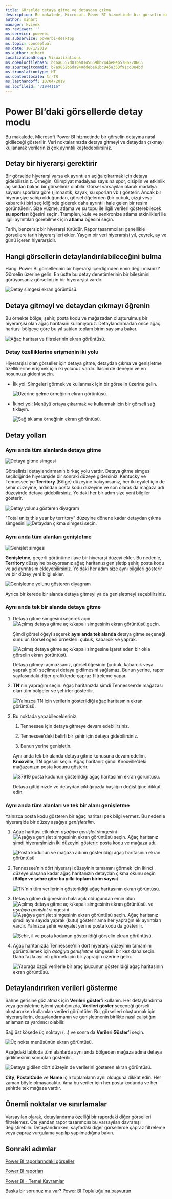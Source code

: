```yaml
---
title: Görselde detaya gitme ve detaydan çıkma
description: Bu makalede, Microsoft Power BI hizmetinde bir görselin detayına nasıl gidileceği gösterilir.
author: mihart
manager: kvivek
ms.reviewer: ''
ms.service: powerbi
ms.subservice: powerbi-desktop
ms.topic: conceptual
ms.date: 10/1/2019
ms.author: mihart
LocalizationGroup: Visualizations
ms.openlocfilehash: bc6a6557d01ba8145659bb244be8eb5786220665
ms.sourcegitcommit: b7a9862b6da940ddebe61bc945a353f91cd0e4bd
ms.translationtype: HT
ms.contentlocale: tr-TR
ms.lasthandoff: 10/04/2019
ms.locfileid: "71944116"
---
```

# <a name="drill-mode-in-a-visual-in-power-bi"></a>Power BI’daki görsellerde detay modu

Bu makalede, Microsoft Power BI hizmetinde bir görselin detayına nasıl gidileceği gösterilir. Veri noktalarınızda detaya gitmeyi ve detaydan çıkmayı kullanarak verilerinizi çok ayrıntılı keşfedebilirsiniz. 

## <a name="drill-requires-a-hierarchy"></a>Detay bir hiyerarşi gerektirir

Bir görselde hiyerarşi varsa ek ayrıntıları açığa çıkarmak için detaya gidebilirsiniz. Örneğin, Olimpiyat madalyası sayısına spor, disiplin ve etkinlik açısından bakan bir görselimiz olabilir. Görsel varsayılan olarak madalya sayısını sporlara göre (jimnastik, kayak, su sporları vb.) gösterir. Ancak bir hiyerarşiye sahip olduğundan, görsel öğelerden (bir çubuk, çizgi veya kabarcık) biri seçildiğinde giderek daha ayrıntılı hale gelen bir resim görüntülenir. Size yüzme, atlama ve su topu ile ilgili verileri gösterebilecek **su sporları** öğesini seçin.  Tramplen, kule ve senkronize atlama etkinlikleri ile ilgili ayrıntıları görebilmek için **atlama** öğesini seçin.

Tarih, benzersiz bir hiyerarşi türüdür.  Rapor tasarımcıları genellikle görsellere tarih hiyerarşileri ekler. Yaygın bir veri hiyerarşisi yıl, çeyrek, ay ve günü içeren hiyerarşidir. 

## <a name="figure-out-which-visuals-can-be-drilled"></a>Hangi görsellerin detaylandırılabileceğini bulma
Hangi Power BI görsellerinin bir hiyerarşi içerdiğinden emin değil misiniz? Görselin üzerine gelin. En üstte bu detay denetimlerinin bir bileşimini görüyorsanız görselinizin bir hiyerarşisi vardır.

![Detay simgesi ekran görüntüsü.](./media/end-user-drill/power-bi-drill-icons.png)  

## <a name="learn-how-to-drill-down-and-up"></a>Detaya gitmeyi ve detaydan çıkmayı öğrenin

Bu örnekte bölge, şehir, posta kodu ve mağazadan oluşturulmuş bir hiyerarşisi olan ağaç haritasını kullanıyoruz. Detaylandırmadan önce ağaç haritası bölgeye göre bu yıl satılan toplam birim sayısına bakar. 

![Ağaç haritası ve filtrelerinin ekran görüntüsü.](./media/end-user-drill/power-bi-treemaps.png)  


### <a name="two-ways-to-access-the-drill-features"></a>Detay özelliklerine erişmenin iki yolu

Hiyerarşisi olan görseller için detaya gitme, detaydan çıkma ve genişletme özelliklerine erişmek için iki yolunuz vardır. İkisini de deneyin ve en hoşunuza gideni seçin.

- İlk yol: Simgeleri görmek ve kullanmak için bir görselin üzerine gelin.  

    ![Üzerine gelme örneğinin ekran görüntüsü.](./media/end-user-drill/power-bi-hover.png)

- İkinci yol: Menüyü ortaya çıkarmak ve kullanmak için bir görseli sağ tıklayın.

    ![Sağ tıklama örneğinin ekran görüntüsü.](./media/end-user-drill/power-bi-drill-menu.png)



## <a name="drill-pathways"></a>Detay yolları

### <a name="drill-down-all-fields-at-once"></a>Aynı anda tüm alanlarda detaya gitme
![Detaya gitme simgesi](./media/end-user-drill/power-bi-drill-icon3.png)

Görselinizi detaylandırmanın birkaç yolu vardır. Detaya gitme simgesi seçildiğinde hiyerarşide bir sonraki düzeye gidersiniz. Kentucky ve Tennessee'ye **Territory** (Bölge) düzeyine bakıyorsanız, her iki eyalet için de şehir düzeyine, ardından posta kodu düzeyine ve son olarak da mağaza adı düzeyinde detaya gidebilirsiniz. Yoldaki her bir adım size yeni bilgiler gösterir.

![Detay yolunu gösteren diyagram](./media/end-user-drill/power-bi-drill-path.png)

"Total units this year by territory" düzeyine dönene kadar detaydan çıkma simgesini ![Detaydan çıkma simgesi](./media/end-user-drill/power-bi-drill-icon5.png) seçin.

### <a name="expand-all-fields-at-once"></a>Aynı anda tüm alanları genişletme
![Genişlet simgesi](./media/end-user-drill/power-bi-drill-icon6.png)

**Genişletme**, geçerli görünüme ilave bir hiyerarşi düzeyi ekler. Bu nedenle, **Territory** düzeyine bakıyorsanız ağaç haritanızı genişletip şehir, posta kodu ve ad ayrıntısını ekleyebilirsiniz. Yoldaki her adım size aynı bilgileri gösterir ve bir düzey yeni bilgi ekler.

![Genişletme yolunu gösteren diyagram](./media/end-user-drill/power-bi-expand-path.png)

Ayrıca bir kerede bir alanda detaya gitmeyi ya da genişletmeyi seçebilirsiniz.


### <a name="drill-down-one-field-at-a-time"></a>Aynı anda tek bir alanda detaya gitme


1. Detaya gitme simgesini seçerek açın ![Açılmış detaya gitme açık/kapalı simgesinin ekran görüntüsü.](./media/end-user-drill/power-bi-drill-icon2.png)geçin.

    Şimdi görsel öğeyi seçerek **aynı anda tek alanda** detaya gitme seçeneği sunulur. Görsel öğesi örnekleri: çubuk, kabarcık ve yaprak.

    ![Açılmış detaya gitme açık/kapalı simgesine işaret eden bir okla görselin ekran görüntüsü.](media/end-user-drill/power-bi-drill-icon-selected.png)

    Detaya gitmeyi açmazsanız, görsel öğesinin (çubuk, kabarcık veya yaprak gibi) seçilmesi detaya gidilmesini sağlamaz. Bunun yerine, rapor sayfasındaki diğer grafiklerde çapraz filtreleme yapar.

1. **TN**'nin yaprağını seçin. Ağaç haritanızda şimdi Tennessee’de mağazası olan tüm bölgeler ve şehirler gösterilir.

    ![Yalnızca TN için verilerin gösterildiği ağaç haritasının ekran görüntüsü.](media/end-user-drill/power-bi-drill-down-one.png)

1. Bu noktada yapabilecekleriniz:

    1. Tennessee için detaya gitmeye devam edebilirsiniz.

    1. Tennessee'deki belirli bir şehir için detaya gidebilirsiniz.

    1. Bunun yerine genişletin.

    Aynı anda tek bir alanda detaya gitme konusuna devam edelim.  **Knoxville, TN** öğesini seçin. Ağaç haritanız şimdi Knoxville’deki mağazanızın posta kodunu gösterir.

    ![37919 posta kodunun gösterildiği ağaç haritasının ekran görüntüsü.](media/end-user-drill/power-bi-drill-two.png)

    Detaya gittiğinizde ve detaydan çıktığınızda başlığın değiştiğine dikkat edin.

### <a name="expand-all-and-expand-one-field-at-a-time"></a>Aynı anda tüm alanları ve tek bir alanı genişletme

Yalnızca posta kodu gösteren bir ağaç haritası pek bilgi vermez.  Bu nedenle hiyerarşide bir düzey aşağıya *genişletelim*.  

1. Ağaç haritası etkinken *aşağıya genişlet* simgesini ![Aşağıya genişlet simgesinin ekran görüntüsü](./media/end-user-drill/power-bi-drill-icon6.png) seçin. Ağaç haritanız şimdi hiyerarşimizin iki düzeyini gösterir: posta kodu ve mağaza adı.

    ![Posta kodunun ve mağaza adının gösterildiği ağaç haritasının ekran görüntüsü](./media/end-user-drill/power-bi-expand-one.png)

1. Tennessee’nin dört hiyerarşi düzeyinin tamamını görmek için ikinci düzeye ulaşana kadar ağaç haritanızın detaydan çıkma okunu seçin (**Bölge ve şehre göre bu yılki toplam birim sayısı**).

    ![TN'nin tüm verilerinin gösterildiği ağaç haritasının ekran görüntüsü.](media/end-user-drill/power-bi-expand-two.png)

1. Detaya gitme düğmesinin hala açık olduğundan emin olun ![Açılmış detaya gitme açık/kapalı simgesinin ekran görüntüsü.](./media/end-user-drill/power-bi-drill-icon2.png) ve *aşağıya genişlet* simgesini ![Aşağıya genişlet simgesinin ekran görüntüsü](./media/end-user-drill/power-bi-drill-icon6.png) seçin. Ağaç haritanız şimdi aynı sayıda yaprak (kutu) gösterir ama her yaprağın ek ayrıntıları vardır. Yalnızca şehir ve eyalet yerine posta kodu da gösterilir.

    ![Şehir, il ve posta kodunun gösterildiği görselin ekran görüntüsü.](./media/end-user-drill/power-bi-expand-three.png)

1. Ağaç haritanızda Tennessee’nin dört hiyerarşi düzeyinin tamamını görüntülemek için *aşağıya genişletme* simgesini bir kez daha seçin. Daha fazla ayrıntı görmek için bir yaprağın üzerine gelin.

    ![Yaprağa özgü verilerle bir araç ipucunun gösterildiği ağaç haritasının ekran görüntüsü.](./media/end-user-drill/power-bi-expand-all.png)

## <a name="show-the-data-as-you-drill"></a>Detaylandırırken verileri gösterme
Sahne gerisine göz atmak için **Verileri göster**'i kullanın. Her detaylandırma veya genişletme işlemi yaptığınızda, **Verileri göster** seçeneği görseli oluştururken kullanılan verileri görüntüler. Bu, görselleri oluşturmak için hiyerarşilerin, detaylandırmanın ve genişletmenin birlikte nasıl çalıştığını anlamanıza yardımcı olabilir. 

Sağ üst köşede üç noktayı (...) ve sonra da **Verileri Göster**'i seçin. 

![Üç nokta menüsünün ekran görüntüsü.](./media/end-user-drill/power-bi-ellipses.png)

Aşağıdaki tabloda tüm alanlarda aynı anda bölgeden mağaza adına detaya gidilmesinin sonuçları gösterilir.  


![Detaya gidilen dört düzeyin de verilerini gösteren ekran görüntüsü.](./media/end-user-drill/power-bi-show-data.png)

**City**, **PostalCode** ve **Name** için toplamların aynı olduğuna dikkat edin. Her zaman böyle olmayacaktır.  Ama bu veriler için her posta kodunda ve her şehirde tek mağaza vardır.  



## <a name="considerations-and-limitations"></a>Önemli noktalar ve sınırlamalar
Varsayılan olarak, detaylandırma özelliği bir rapordaki diğer görselleri filtrelemez. Öte yandan rapor tasarımcısı bu varsayılan davranışı değiştirebilir. Detaylandırırken, sayfadaki diğer görsellerde çapraz filtreleme veya çapraz vurgulama yapılıp yapılmadığına bakın.


## <a name="next-steps"></a>Sonraki adımlar

[Power BI raporlarındaki görseller](../visuals/power-bi-report-visualizations.md)

[Power BI raporları](end-user-reports.md)

[Power BI - Temel Kavramlar](end-user-basic-concepts.md)

Başka bir sorunuz mu var? [Power BI Topluluğu'na başvurun](http://community.powerbi.com/)
